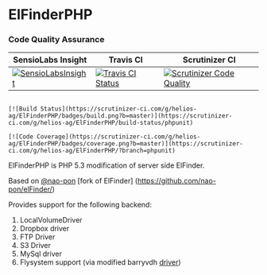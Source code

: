 ElFinderPHP
===========

### Code Quality Assurance ###

| SensioLabs Insight | Travis CI | Scrutinizer CI
| ------------------ | --------- | --------------
| [![SensioLabsInsight](https://insight.sensiolabs.com/projects/9f450002-74c1-4578-9220-c69e8e7c121f/big.png)](https://insight.sensiolabs.com/projects/9f450002-74c1-4578-9220-c69e8e7c121f) | [![Travis CI Status](https://travis-ci.org/helios-ag/ElFinderPHP.svg)](https://travis-ci.org/helios-ag/ElFinderPHP) | [![Scrutinizer Code Quality](https://scrutinizer-ci.com/g/helios-ag/ElFinderPHP/badges/quality-score.png?b=master)](https://scrutinizer-ci.com/g/helios-ag/ElFinderPHP/?branch=phpunit)
                                                                                                                                                                                                                                                                                                                     [![Build Status](https://scrutinizer-ci.com/g/helios-ag/ElFinderPHP/badges/build.png?b=master)](https://scrutinizer-ci.com/g/helios-ag/ElFinderPHP/build-status/phpunit)
                                                                                                                                                                                                                                                                                                                     [![Code Coverage](https://scrutinizer-ci.com/g/helios-ag/ElFinderPHP/badges/coverage.png?b=master)](https://scrutinizer-ci.com/g/helios-ag/ElFinderPHP/?branch=phpunit)

ElFinderPHP is PHP 5.3 modification of server side ElFinder.

Based on [@nao-pon](https://github.com/nao-pon/)  [fork of ElFinder] (https://github.com/nao-pon/elFinder/)

Provides support for the following backend:

1. LocalVolumeDriver
2. Dropbox driver
3. FTP Driver
4. S3 Driver
5. MySql driver
6. Flysystem support (via modified barryvdh [driver](https://github.com/barryvdh/elfinder-flysystem-driver))

